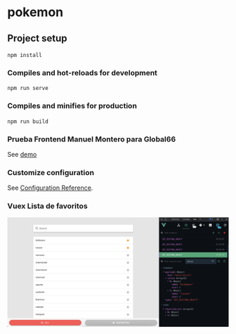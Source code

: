 # pokemon

## Project setup
```
npm install
```

### Compiles and hot-reloads for development
```
npm run serve
```

### Compiles and minifies for production
```
npm run build
```

### Prueba Frontend Manuel Montero para Global66
See [demo](poke-v2.vercel.app/#/)

### Customize configuration
See [Configuration Reference](https://cli.vuejs.org/config/).

### Vuex Lista de favoritos
![alt text](https://github.com/manuelmonpa12/poke/blob/ad39dfa2c5afdc5252df692964de78bc9c4de000/src/assets/vuex.png)
